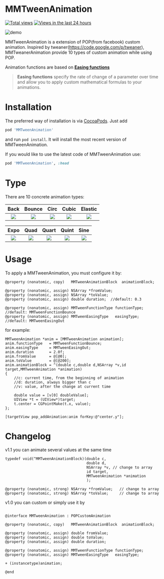 MMTweenAnimation
=============
[![Total views](https://sourcegraph.com/api/repos/github.com/adad184/MMTweenAnimation/.counters/views.png)](https://sourcegraph.com/github.com/adad184/MMTweenAnimation)
[![Views in the last 24 hours](https://sourcegraph.com/api/repos/github.com/adad184/MMTweenAnimation/.counters/views-24h.png)](https://sourcegraph.com/github.com/adad184/MMTweenAnimation)

![demo][demo]

MMTweenAnimation is a extension of POP(from facebook) custom animation. Inspired by tweaner(https://code.google.com/p/tweaner), MMTweanerAnimation provide 10 types of custom animation while using POP. 

Animation functions are based on [**Easing functions**](http://easings.net/en)

> **Easing functions** specify the rate of change of a parameter over time and allow you to apply custom mathematical formulas to your animations. 

Installation
============

The preferred way of installation is via [CocoaPods](http://cocoapods.org). Just add

```ruby
pod 'MMTweenAnimation'
```

and run `pod install`. It will install the most recent version of MMTweenAnimation.

If you would like to use the latest code of MMTweenAnimation use:

```ruby
pod 'MMTweenAnimation', :head
```


Type
===============
There are 10 concrete animation types: 

| Back      | Bounce    | Circ      | Cubic     | Elastic   |
|:---------:|:---------:|:---------:|:---------:|:---------:|
| ![][1]    | ![][2]    | ![][3]    | ![][4]    | ![][5]    |


| Expo      | Quad      | Quart     | Quint     | Sine      |
|:---------:|:---------:|:---------:|:---------:|:---------:|
| ![][6]    | ![][7]    | ![][8]    | ![][9]    | ![][10]   |


Usage
===============

To apply a MMTweenAnimation, you must configure it by:

```objc
@property (nonatomic, copy)   MMTweenAnimationBlock  animationBlock;

@property (nonatomic, assign) NSArray *fromValue;
@property (nonatomic, assign) NSArray *toValue;
@property (nonatomic, assign) double duration;  //default: 0.3

@property (nonatomic, assign) MMTweenFunctionType functionType; //default: MMTweenFunctionBounce
@property (nonatomic, assign) MMTweenEasingType   easingType;   //default: MMTweenEasingOut
```

for example:
```objc
MMTweenAnimation *anim = [MMTweenAnimation animation];
anim.functionType   = MMTweenFunctionBounce;
anim.easingType     = MMTweenEasingOut;
anim.duration       = 2.0f;
anim.fromValue      = @[@0];
anim.toValue        = @[@200];
anim.animationBlock = ^(double c,double d,NSArray *v,id target,MMTweenAnimation *animation)
{
    //c: current time, from the beginning of animation
    //d: duration, always bigger than c
    //v: value, after the change at current time

    double value = [v[0] doubleValue];
    UIView *t = (UIView*)target;
    t.center = CGPointMake(t.x, value);
};

[targetView pop_addAnimation:anim forKey:@"center.y"];

```

Changelog
===============

v1.1  you can animate several values at the same time

```objc
typedef void(^MMTweenAnimationBlock)(double c,   
                                     double d,  
                                     NSArray *v, // change to array
                                     id target,
                                     MMTweenAnimation *animation
                                     );

@property (nonatomic, strong) NSArray *fromValue;	// change to array
@property (nonatomic, strong) NSArray *toValue;		// change to array
```


v1.0  you can custom or simply use it by

```objc

@interface MMTweenAnimation : POPCustomAnimation

@property (nonatomic, copy)   MMTweenAnimationBlock  animationBlock;

@property (nonatomic, assign) double fromValue;
@property (nonatomic, assign) double toValue;
@property (nonatomic, assign) double duration;

@property (nonatomic, assign) MMTweenFunctionType functionType;
@property (nonatomic, assign) MMTweenEasingType   easingType;

+ (instancetype)animation;

@end
```



[demo]:  https://raw.githubusercontent.com/adad184/MMTweenAnimation/master/Images/demo.gif
[1]:  https://raw.githubusercontent.com/adad184/MMTweenAnimation/master/Images/1.gif
[2]:  https://raw.githubusercontent.com/adad184/MMTweenAnimation/master/Images/2.gif
[3]:  https://raw.githubusercontent.com/adad184/MMTweenAnimation/master/Images/3.gif
[4]:  https://raw.githubusercontent.com/adad184/MMTweenAnimation/master/Images/4.gif
[5]:  https://raw.githubusercontent.com/adad184/MMTweenAnimation/master/Images/5.gif
[6]:  https://raw.githubusercontent.com/adad184/MMTweenAnimation/master/Images/6.gif
[7]:  https://raw.githubusercontent.com/adad184/MMTweenAnimation/master/Images/7.gif
[8]:  https://raw.githubusercontent.com/adad184/MMTweenAnimation/master/Images/8.gif
[9]:  https://raw.githubusercontent.com/adad184/MMTweenAnimation/master/Images/9.gif
[10]: https://raw.githubusercontent.com/adad184/MMTweenAnimation/master/Images/10.gif


